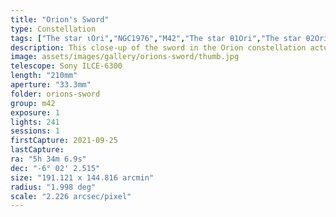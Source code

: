 ```yaml
---
title: "Orion's Sword"
type: Constellation
tags: ["The star ιOri","NGC1976","M42","The star θ1Ori","The star θ2Ori","NGC1982","M43","The star 42Ori","NGC1973","NGC1980","NGC1977","The star 45Ori","The star υOri","Great Orion Nebula","Orion Nebula","the Running Man Nebula","Lower Sword","Mairan's Nebula"]
description: This close-up of the sword in the Orion constellation actually captures x nebula and clusters, including the Great Orion Nebula, De Marain's Nebula, the Running Man Nebula, and the Lost Jewel of Orion.
image: assets/images/gallery/orions-sword/thumb.jpg
telescope: Sony ILCE-6300
length: "210mm"
aperture: "33.3mm"
folder: orions-sword
group: m42
exposure: 1
lights: 241
sessions: 1
firstCapture: 2021-09-25 
lastCapture:
ra: "5h 34m 6.9s"
dec: "-6° 02' 2.515"
size: "191.121 x 144.816 arcmin"
radius: "1.998 deg"
scale: "2.226 arcsec/pixel"
---
```

